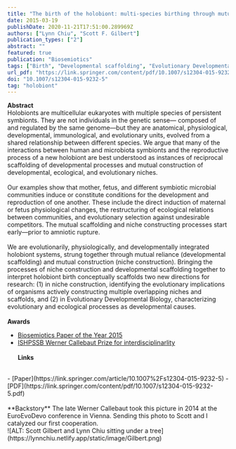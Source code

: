 ```yaml
---
title: "The birth of the holobiont: multi-species birthing through mutual scaffolding and niche construction"
date: 2015-03-19
publishDate: 2020-11-21T17:51:00.289969Z
authors: ["Lynn Chiu", "Scott F. Gilbert"]
publication_types: ["2"]
abstract: ""
featured: true
publication: "Biosemiotics"
tags: ["Birth", "Developmental scaffolding", "Evolutionary Developmental Biology", "Holobionts", "Niche construction"]
url_pdf: "https://link.springer.com/content/pdf/10.1007/s12304-015-9232-5.pdf"
doi: "10.1007/s12304-015-9232-5"
tag: "holobiont"
---
```


**Abstract**
<br>
Holobionts are multicellular eukaryotes with multiple species of persistent symbionts. They are not individuals in the genetic sense— composed of and regulated by the same genome—but they are anatomical, physiological, developmental, immunological, and evolutionary units, evolved from a shared relationship between different species. We argue that many of the interactions between human and microbiota symbionts and the reproductive process of a new holobiont are best understood as instances of reciprocal scaffolding of developmental processes and mutual construction of developmental, ecological, and evolutionary niches. 
<br><br>
Our examples show that mother, fetus, and different symbiotic microbial communities induce or constitute conditions for the development and reproduction of one another. These include the direct induction of maternal or fetus physiological changes, the restructuring of ecological relations between communities, and evolutionary selection against undesirable competitors. The mutual scaffolding and niche constructing processes start early—prior to amniotic rupture. 
<br><br>
We are evolutionarily, physiologically, and developmentally integrated holobiont systems, strung together through mutual reliance (developmental scaffolding) and mutual construction (niche construction). Bringing the processes of niche construction and developmental scaffolding together to interpret holobiont birth conceptually scaffolds two new directions for research: (1) in niche construction, identifying the evolutionary implications of organisms actively constructing multiple overlapping niches and scaffolds, and (2) in Evolutionary Developmental Biology, characterizing evolutionary and ecological processes as developmental causes.
<br><br>
**Awards**
- [Biosemiotics Paper of the Year 2015](https://link.springer.com/article/10.1007/s12304-016-9261-8)
- [ISHPSSB Werner Callebaut Prize for interdisciplinarlity](https://www.ishpssb.org/component/content/article/20-prizes/callebaut-prize/168-2017-callebaut-prize-citation-for-lynn-chiu)
<br><br>
**Links**
<br> 
- [Paper](https://link.springer.com/article/10.1007%2Fs12304-015-9232-5)
- [PDF](https://link.springer.com/content/pdf/10.1007/s12304-015-9232-5.pdf) 
<br><br>
**Backstory**
The late Werner Callebaut took this picture in 2014 at the EuroEvoDevo conference in Vienna. Sending this photo to Scott and I catalyzed our first cooperation.
<br>
![ALT: Scott Gilbert and Lynn Chiu sitting under a tree](https://lynnchiu.netlify.app/static/image/Gilbert.png)


<script type="text/javascript" src="https://d1bxh8uas1mnw7.cloudfront.net/assets/embed.js"></script><div class="altmetric-embed" data-badge-type="donut" data-altmetric-id="3836400"></div>